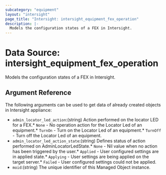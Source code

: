```yaml
---
subcategory: "equipment"
layout: "intersight"
page_title: "Intersight: intersight_equipment_fex_operation"
description: |-
  Models the configuration states of a FEX in Intersight.
---
```


# Data Source: intersight_equipment_fex_operation
Models the configuration states of a FEX in Intersight.
## Argument Reference
The following arguments can be used to get data of already created objects in Intersight appliance:
* `admin_locator_led_action`:(string) Action performed on the locator LED for a FEX.* `None` - No operation action for the Locator Led of an equipment.* `TurnOn` - Turn on the Locator Led of an equipment.* `TurnOff` - Turn off the Locator Led of an equipment. 
* `admin_locator_led_action_state`:(string) Defines status of action performed on AdminLocatorLedState.* `None` - Nil value when no action has been triggered by the user.* `Applied` - User configured settings are in applied state.* `Applying` - User settings are being applied on the target server.* `Failed` - User configured settings could not be applied. 
* `moid`:(string) The unique identifier of this Managed Object instance. 
